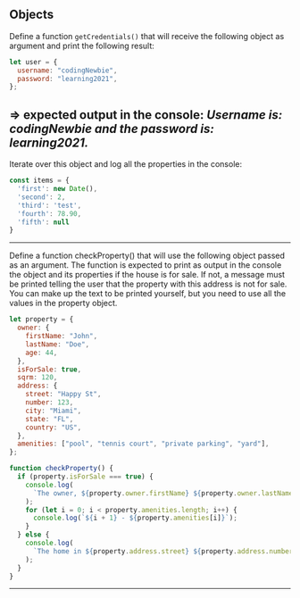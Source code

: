 ## Objects

Define a function `getCredentials()` that will receive the following object as argument and print the following result:

```javascript
let user = {
  username: "codingNewbie",
  password: "learning2021",
};
```

=> expected output in the console: _Username is: codingNewbie and the password is: learning2021._
---

Iterate over this object and log all the properties in the console:
```javascript
const items = {
  'first': new Date(),
  'second': 2,
  'third': 'test',
  'fourth': 78.90,
  'fifth': null
}
```

---

Define a function checkProperty() that will use the following object passed as an argument. The function is expected to print as output in the console the object and its properties if the house is for sale. If not, a message must be printed telling the user that the property with this address is not for sale. You can make up the text to be printed yourself, but you need to use all the values in the property object.

```javascript
let property = {
  owner: {
    firstName: "John",
    lastName: "Doe",
    age: 44,
  },
  isForSale: true,
  sqrm: 120,
  address: {
    street: "Happy St",
    number: 123,
    city: "Miami",
    state: "FL",
    country: "US",
  },
  amenities: ["pool", "tennis court", "private parking", "yard"],
};

function checkProperty() {
  if (property.isForSale === true) {
    console.log(
      `The owner, ${property.owner.firstName} ${property.owner.lastName} put the home for sale! The property has ${property.amenities.length} amenities: `
    );
    for (let i = 0; i < property.amenities.length; i++) {
      console.log(`${i + 1} - ${property.amenities[i]}`);
    }
  } else {
    console.log(
      `The home in ${property.address.street} ${property.address.number} is not for sale.`
    );
  }
}
```
---

